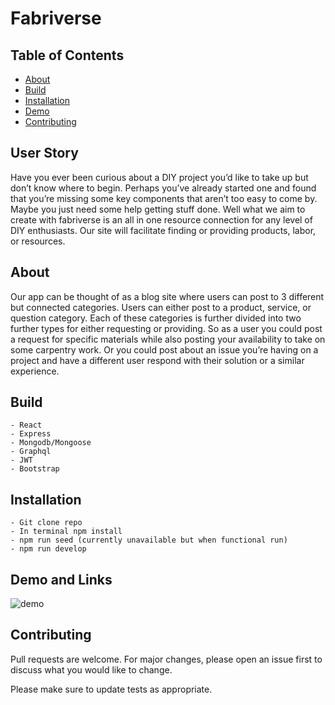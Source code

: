 # Fabriverse

  ## Table of Contents

  * [About](#about)
  * [Build](#build)
  * [Installation](#installation)
  * [Demo](#demo)
  * [Contributing](#contributing)

  ## User Story

   Have you ever been curious about a DIY project you’d like to take up but don’t know where to begin. Perhaps you’ve already started one and found that you’re missing some key components that aren’t too easy to come by. Maybe you just need some help getting stuff done. Well what we aim to create with fabriverse is an all in one resource connection for any level of DIY enthusiasts. Our site will facilitate finding or providing products, labor, or resources. 

  ## About

  Our app can be thought of as a blog site where users can post to 3 different but connected categories. Users can either post to a product, service, or question category. Each of these categories is further divided into two further types for either requesting or providing. So as a user you could post a request for specific materials while also posting your availability to take on some carpentry work. Or you could post about an issue you’re having on a project and have a different user respond with their solution or a similar experience.

  ## Build

    - React 
    - Express
    - Mongodb/Mongoose
    - Graphql
    - JWT
    - Bootstrap

  ## Installation 
  
    - Git clone repo 
    - In terminal npm install
    - npm run seed (currently unavailable but when functional run)
    - npm run develop 

  ## Demo and Links

  ![demo](./#)

  ## Contributing 

  Pull requests are welcome. For major changes, please open an issue first to discuss what you would like to change.

  Please make sure to update tests as appropriate. 


